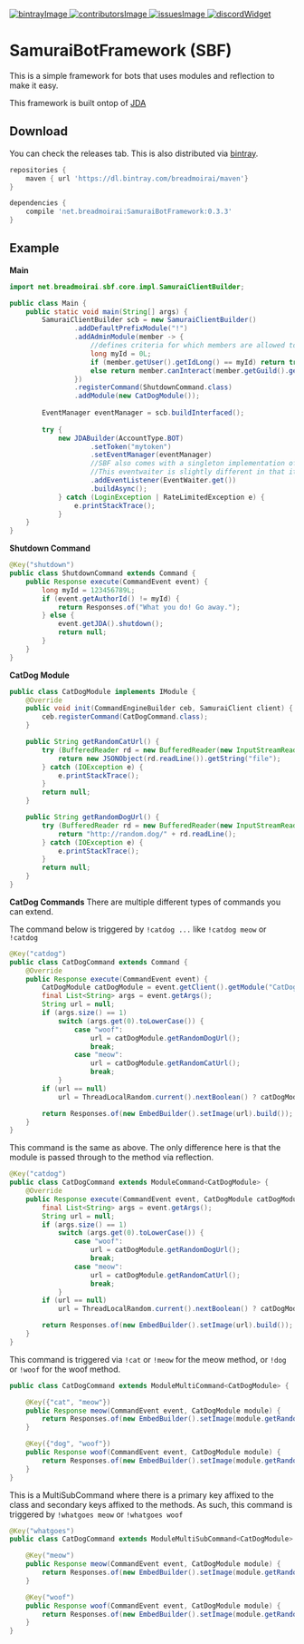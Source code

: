 [bintrayImage]: https://api.bintray.com/packages/breadmoirai/maven/SBF/images/download.svg
[bintrayLink]: https://bintray.com/breadmoirai/maven/SBF/_latestVersion
[contributorsImage]: https://img.shields.io/github/contributors/BreadMoirai/Samurai7.svg
[contributorsLink]: https://github.com/BreadMoirai/Samurai7/graphs/contributors
[issuesImage]: https://img.shields.io/github/issues-raw/BreadMoirai/Samurai7.svg
[issuesLink]: https://github.com/BreadMoirai/Samurai7/issues
[discordWidget]: https://discordapp.com/api/guilds/284822192821108736/widget.png
[discordInvite]: https://discord.gg/yAMdGU9
[ ![bintrayImage][] ][bintrayLink] 
[ ![contributorsImage][] ][contributorsLink]
[ ![issuesImage][] ][issuesLink]
[ ![discordWidget][] ][discordInvite]

# SamuraiBotFramework (SBF)
This is a simple framework for bots that uses modules and reflection to make it easy.

This framework is built ontop of [JDA](https://github.com/DV8FromTheWorld/JDA)
## Download
You can check the releases tab. This is also distributed via [bintray][bintrayLink].

```groovy
repositories {
    maven { url 'https://dl.bintray.com/breadmoirai/maven'}
}

dependencies {
    compile 'net.breadmoirai:SamuraiBotFramework:0.3.3'
}
```


## Example
**Main**
```java
import net.breadmoirai.sbf.core.impl.SamuraiClientBuilder;

public class Main {
    public static void main(String[] args) {
        SamuraiClientBuilder scb = new SamuraiClientBuilder()
                .addDefaultPrefixModule("!")
                .addAdminModule(member -> {
                    //defines criteria for which members are allowed to use commands marked with @Admin
                    long myId = 0L;
                    if (member.getUser().getIdLong() == myId) return true;
                    else return member.canInteract(member.getGuild().getSelfMember()) && member.hasPermission(Permission.KICK_MEMBERS);
                })
                .registerCommand(ShutdownCommand.class)
                .addModule(new CatDogModule());
        
        EventManager eventManager = scb.buildInterfaced();
                
        try {
            new JDABuilder(AccountType.BOT)
                    .setToken("mytoken")
                    .setEventManager(eventManager)
                    //SBF also comes with a singleton implementation of jagrosh's EventWaiter.
                    //This eventwaiter is slightly different in that it only takes a predicate that returns true if it should stop receiving events and false if it has not found the right event.
                    .addEventListener(EventWaiter.get())
                    .buildAsync();
            } catch (LoginException | RateLimitedException e) {
                e.printStackTrace();
            }
    }
}
```
**Shutdown Command**
```java
@Key("shutdown")
public class ShutdownCommand extends Command {
    public Response execute(CommandEvent event) {
        long myId = 123456789L;
        if (event.getAuthorId() != myId) {
            return Responses.of("What you do! Go away.");
        } else {
            event.getJDA().shutdown();
            return null;
        }
    }
}
```
**CatDog Module**
```java
public class CatDogModule implements IModule {
    @Override
    public void init(CommandEngineBuilder ceb, SamuraiClient client) {
        ceb.registerCommand(CatDogCommand.class);
    }

    public String getRandomCatUrl() {
        try (BufferedReader rd = new BufferedReader(new InputStreamReader(new URL("http://random.cat/meow").openStream(), StandardCharsets.UTF_8))) {
            return new JSONObject(rd.readLine()).getString("file");
        } catch (IOException e) {
            e.printStackTrace();
        }
        return null;
    }

    public String getRandomDogUrl() {
        try (BufferedReader rd = new BufferedReader(new InputStreamReader(new URL("http://random.dog/woof").openStream(), StandardCharsets.UTF_8))) {
            return "http://random.dog/" + rd.readLine();
        } catch (IOException e) {
            e.printStackTrace();
        }
        return null;
    }
}
```
**CatDog Commands**
There are multiple different types of commands you can extend.

The command below is triggered by `!catdog ...` like `!catdog meow` or `!catdog`
```java
@Key("catdog")
public class CatDogCommand extends Command {
    @Override
    public Response execute(CommandEvent event) {
        CatDogModule catDogModule = event.getClient().getModule("CatDogModule");
        final List<String> args = event.getArgs();
        String url = null;
        if (args.size() == 1)
            switch (args.get(0).toLowerCase()) {
                case "woof":
                    url = catDogModule.getRandomDogUrl();
                    break;
                case "meow":
                    url = catDogModule.getRandomCatUrl();
                    break;
            }
        if (url == null)
            url = ThreadLocalRandom.current().nextBoolean() ? catDogModule.getRandomCatUrl() : catDogModule.getRandomDogUrl();

        return Responses.of(new EmbedBuilder().setImage(url).build());
    }
}
```
This command is the same as above.
The only difference here is that the module is passed through to the method via reflection.
```java
@Key("catdog")
public class CatDogCommand extends ModuleCommand<CatDogModule> {
    @Override
    public Response execute(CommandEvent event, CatDogModule catDogModule) {
        final List<String> args = event.getArgs();
        String url = null;
        if (args.size() == 1)
            switch (args.get(0).toLowerCase()) {
                case "woof":
                    url = catDogModule.getRandomDogUrl();
                    break;
                case "meow":
                    url = catDogModule.getRandomCatUrl();
                    break;
            }
        if (url == null)
            url = ThreadLocalRandom.current().nextBoolean() ? catDogModule.getRandomCatUrl() : catDogModule.getRandomDogUrl();

        return Responses.of(new EmbedBuilder().setImage(url).build());
    }
}
```
This command is triggered via `!cat` or `!meow` for the meow method, or `!dog` or `!woof` for the woof method.
```java
public class CatDogCommand extends ModuleMultiCommand<CatDogModule> {

    @Key({"cat", "meow"})
    public Response meow(CommandEvent event, CatDogModule module) {
        return Responses.of(new EmbedBuilder().setImage(module.getRandomCatUrl()).build());
    }

    @Key({"dog", "woof"})
    public Response woof(CommandEvent event, CatDogModule module) {
        return Responses.of(new EmbedBuilder().setImage(module.getRandomCatUrl()).build());
    }
}
```
This is a MultiSubCommand where there is a primary key affixed to the class and secondary keys affixed to the methods. As such, this command is triggered by `!whatgoes meow` or `!whatgoes woof`
```java
@Key("whatgoes")
public class CatDogCommand extends ModuleMultiSubCommand<CatDogModule> {

    @Key("meow")
    public Response meow(CommandEvent event, CatDogModule module) {
        return Responses.of(new EmbedBuilder().setImage(module.getRandomCatUrl()).build());
    }

    @Key("woof")
    public Response woof(CommandEvent event, CatDogModule module) {
        return Responses.of(new EmbedBuilder().setImage(module.getRandomCatUrl()).build());
    }
}
```


       


